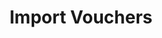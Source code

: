 ---
title: Import Vouchers
type: endpoint
category: 639ba2628407100061f5faac
slug: import-vouchers
parentDoc: 639ba2658407100061f5faae
hidden: false
order: 12
---